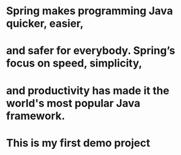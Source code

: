 # Spring makes programming Java quicker, easier,
# and safer for everybody. Spring’s focus on speed, simplicity,
# and productivity has made it the world's most popular Java framework.
#
#
# This is my first demo project

